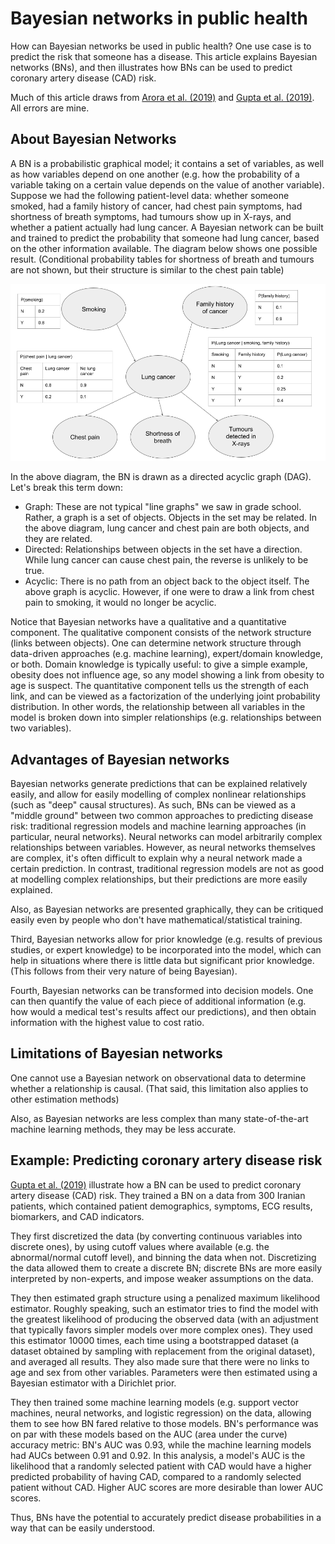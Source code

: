 # Bayesian networks in public health

How can Bayesian networks be used in public health? One use case is to predict the risk that someone has a disease. This article explains Bayesian networks (BNs), and then illustrates how BNs can be used to predict coronary artery disease (CAD) risk.

Much of this article draws from [Arora et al. (2019)](https://www.sciencedirect.com/science/article/pii/S1098301519300579) and [Gupta et al. (2019)](https://pubmed.ncbi.nlm.nih.gov/31619130/). All errors are mine.

## About Bayesian Networks

A BN is a probabilistic graphical model; it contains a set of variables, as well as how variables depend on one another (e.g. how the probability of a variable taking on a certain value depends on the value of another variable). Suppose we had the following patient-level data: whether someone smoked, had a family history of cancer, had chest pain symptoms, had shortness of breath symptoms, had tumours show up in X-rays, and whether a patient actually had lung cancer. A Bayesian network can be built and trained to predict the probability that someone had lung cancer, based on the other information available. The diagram below shows one possible result. (Conditional probability tables for shortness of breath and tumours are not shown, but their structure is similar to the chest pain table)

![Example of a Bayesian Network](example_network.png)

In the above diagram, the BN is drawn as a directed acyclic graph (DAG). Let's break this term down:

* Graph: These are not typical "line graphs" we saw in grade school. Rather, a graph is a set of objects. Objects in the set may be related. In the above diagram, lung cancer and chest pain are both objects, and they are related.   
* Directed: Relationships between objects in the set have a direction. While lung cancer can cause chest pain, the reverse is unlikely to be true.
* Acyclic: There is no path from an object back to the object itself. The above graph is acyclic. However, if one were to draw a link from chest pain to smoking, it would no longer be acyclic.  


Notice that Bayesian networks have a qualitative and a quantitative component. The qualitative component consists of the network structure (links between objects). One can determine network structure through data-driven approaches (e.g. machine learning), expert/domain knowledge, or both. Domain knowledge is typically useful: to give a simple example, obesity does not influence age, so any model showing a link from obesity to age is suspect. The quantitative component tells us the strength of each link, and can be viewed as a factorization of the underlying joint probability distribution. In other words, the relationship between all variables in the model is broken down into simpler relationships (e.g. relationships between two variables).


## Advantages of Bayesian networks

Bayesian networks generate predictions that can be explained relatively easily, and allow for easily modelling of complex nonlinear relationships (such as "deep" causal structures). As such, BNs can be viewed as a "middle ground" between two common approaches to predicting disease risk: traditional regression models and machine learning approaches (in particular, neural networks). Neural networks can model arbitrarily complex relationships between variables. However, as neural networks themselves are complex, it's often difficult to explain why a neural network made a certain prediction. In contrast, traditional regression models are not as good at modelling complex relationships, but their predictions are more easily explained.

Also, as Bayesian networks are presented graphically, they can be critiqued easily even by people who don't have mathematical/statistical training.

Third, Bayesian networks allow for prior knowledge (e.g. results of previous studies, or expert knowledge) to be incorporated into the model, which can help in situations where there is little data but significant prior knowledge. (This follows from their very nature of being Bayesian).

Fourth, Bayesian networks can be transformed into decision models. One can then quantify the value of each piece of additional information (e.g. how would a medical test's results affect our predictions), and then obtain information with the highest value to cost ratio.

## Limitations of Bayesian networks

One cannot use a Bayesian network on observational data to determine whether a relationship is causal. (That said, this limitation also applies to other estimation methods)

Also, as Bayesian networks are less complex than many state-of-the-art machine learning methods, they may be less accurate.

## Example: Predicting coronary artery disease risk

[Gupta et al. (2019)](https://pubmed.ncbi.nlm.nih.gov/31619130/) illustrate how a BN can be used to predict coronary artery disease (CAD) risk. They trained a BN on a data from 300 Iranian patients, which contained patient demographics, symptoms, ECG results, biomarkers, and CAD indicators.

They first discretized the data (by converting continuous variables into discrete ones), by using cutoff values where available (e.g. the abnormal/normal cutoff level), and binning the data when not. Discretizing the data allowed them to create a discrete BN; discrete BNs are more easily interpreted by non-experts, and impose weaker assumptions on the data.

They then estimated graph structure using a penalized maximum likelihood estimator. Roughly speaking, such an estimator tries to find the model with the greatest likelihood of producing the observed data (with an adjustment that typically favors simpler models over more complex ones). They used this estimator 10000 times, each time using a bootstrapped dataset (a dataset obtained by sampling with replacement from the original dataset), and averaged all results. They also made sure that there were no links to age and sex from other variables. Parameters were then estimated using a Bayesian estimator with a Dirichlet prior.

They then trained some machine learning models (e.g. support vector machines, neural networks, and logistic regression) on the data, allowing them to see how BN fared relative to those models. BN's performance was on par with these models based on the AUC (area under the curve) accuracy metric: BN's AUC was 0.93, while the machine learning models had AUCs between 0.91 and 0.92. In this analysis, a model's AUC is the likelihood that a randomly selected patient with CAD would have a higher predicted probability of having CAD, compared to a randomly selected patient without CAD. Higher AUC scores are more desirable than lower AUC scores.

Thus, BNs have the potential to accurately predict disease probabilities in a way that can be easily understood.

<!--Scores were based on ten-fold cross-validation: the dataset was divided into ten subsets, and each time the model was trained on nine of the ten subsets, while accuracy was determined using the remaining subset ("test set"). The process was then repeated to allow each subset to be the test set.  -->
